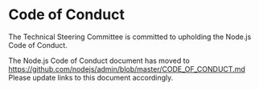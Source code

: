 # Code of Conduct

The Technical Steering Committee is committed to upholding the Node.js Code of Conduct.

The Node.js Code of Conduct document has moved to
https://github.com/nodejs/admin/blob/master/CODE_OF_CONDUCT.md Please update
links to this document accordingly.